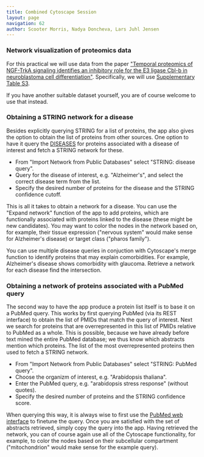 ```yaml
---
title: Combined Cytoscape Session
layout: page
navigation: 62
author: Scooter Morris, Nadya Doncheva, Lars Juhl Jensen
---
```


### Network visualization of proteomics data

For this practical we will use data from the paper ["Temporal proteomics of NGF-TrkA signaling identifies an inhibitory role for the E3 ligase Cbl-b in neuroblastoma cell differentiation"](http://www.ncbi.nlm.nih.gov/pubmed/25921289). Specifically, we will use [Supplementary Table S3](Table_S3.xlsx).

If you have another suitable dataset yourself, you are of course welcome to use that instead.


### Obtaining a STRING network for a disease

Besides explicitly querying STRING for a list of proteins, the app also gives the option to obtain the list of proteins from other sources. One option to have it query the [DISEASES](http://diseases.jensenlab.org) for proteins associated with a disease of interest and fetch a STRING network for these.

- From "Import Network from Public Databases" select "STRING: disease query".
- Query for the disease of interest, e.g. "Alzheimer's", and select the correct disease term from the list.
- Specify the desired number of proteins for the disease and the STRING confidence cutoff.

This is all it takes to obtain a network for a disease. You can use the "Expand network" function of the app to add proteins, which are functionally associated with proteins linked to the disease (these might be new candidates). You may want to color the nodes in the network based on, for example, their tissue expression ("nervous system" would make sense for Alzheimer's disease) or target class ("pharos family").

You can use multiple disease queries in conjuction with Cytoscape's merge function to identify proteins that may explain comorbidities. For example, Alzheimer's disease shows comorbidity with glaucoma. Retrieve a network for each disease find the intersection.


### Obtaining a network of proteins associated with a PubMed query

The second way to have the app produce a protein list itself is to base it on a PubMed query. This works by first querying PubMed (via its REST interface) to obtain the list of PMIDs that match the query of interest. Next we search for proteins that are overrepresented in this list of PMIDs relative to PubMed as a whole. This is possible, because we have already before text mined the entire PubMed database; we thus know which abstracts mention which proteins. The list of the most overrepresented proteins then used to fetch a STRING network.

- From "Import Network from Public Databases" select "STRING: PubMed query".
- Choose the organizm of interest, e.g. "Arabidopsis thaliana".
- Enter the PubMed query, e.g. "arabidopsis stress response" (without quotes).
- Specify the desired number of proteins and the STRING confidence score.

When querying this way, it is always wise to first use the [PubMed web interface](http://www.ncbi.nlm.nih.gov/pubmed) to finetune the query. Once you are satisfied with the set of abstracts retrieved, simply copy the query into the app. Having retrieved the network, you can of course again use all of the Cytoscape functionality, for example, to color the nodes based on their subcellular compartment ("mitochondrion" would make sense for the example query).
